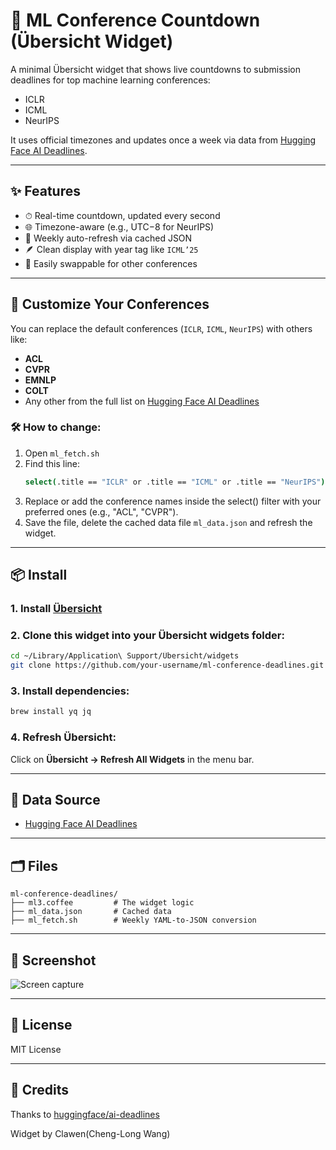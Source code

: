 # 🧠 ML Conference Countdown (Übersicht Widget)

A minimal Übersicht widget that shows live countdowns to submission deadlines for top machine learning conferences:

- ICLR
- ICML
- NeurIPS

It uses official timezones and updates once a week via data from [Hugging Face AI Deadlines](https://github.com/huggingface/ai-deadlines).

---

## ✨ Features

- ⏱ Real-time countdown, updated every second
- 🌐 Timezone-aware (e.g., UTC−8 for NeurIPS)
- 📅 Weekly auto-refresh via cached JSON
- 🪶 Clean display with year tag like `ICML’25`
- 🔁 Easily swappable for other conferences

---

## 🔄 Customize Your Conferences

You can replace the default conferences (`ICLR`, `ICML`, `NeurIPS`) with others like:

- **ACL**
- **CVPR**
- **EMNLP**
- **COLT**
- Any other from the full list on [Hugging Face AI Deadlines](https://github.com/huggingface/ai-deadlines/blob/main/src/data/conferences.yml)

### 🛠 How to change:

1. Open `ml_fetch.sh`
2. Find this line:
   ```bash
   select(.title == "ICLR" or .title == "ICML" or .title == "NeurIPS")
	```
3. Replace or add the conference names inside the select() filter with your preferred ones (e.g., "ACL", "CVPR").
4. Save the file, delete the cached data file `ml_data.json` and refresh the widget.
---

## 📦 Install

### 1. Install [Übersicht](http://tracesof.net/uebersicht/)

### 2. Clone this widget into your Übersicht widgets folder:

```bash
cd ~/Library/Application\ Support/Übersicht/widgets
git clone https://github.com/your-username/ml-conference-deadlines.git
````

### 3. Install dependencies:

```bash
brew install yq jq
```

### 4. Refresh Übersicht:

Click on **Übersicht → Refresh All Widgets** in the menu bar.

---

## 🧠 Data Source

* [Hugging Face AI Deadlines](https://github.com/huggingface/ai-deadlines)

---

## 🗂 Files

```
ml-conference-deadlines/
├── ml3.coffee         # The widget logic
├── ml_data.json       # Cached data
├── ml_fetch.sh        # Weekly YAML-to-JSON conversion
```

---

## 📸 Screenshot

![Screen capture](./screenshot.png)

---

## 📄 License

MIT License

---

## 🙌 Credits

Thanks to [huggingface/ai-deadlines](https://github.com/huggingface/ai-deadlines)

Widget by Clawen(Cheng-Long Wang)